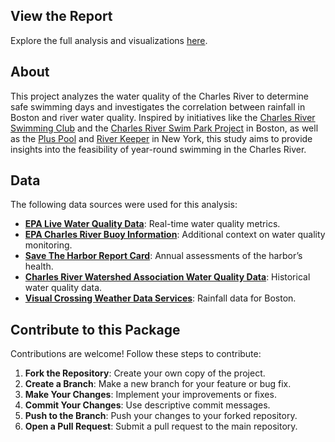 ## View the Report
Explore the full analysis and visualizations [here](https://jdonohue44.github.io/SwimTheCharlesRiver/).

## About

This project analyzes the water quality of the Charles River to determine safe 
swimming days and investigates the correlation between rainfall in Boston and 
river water quality. Inspired by initiatives like the 
[Charles River Swimming Club](https://www.charlesriverswimmingclub.org/) and
the [Charles River Swim Park Project](https://thecharles.org/swim-park-project/)
in Boston, as well as the [Plus Pool](https://pluspool.com/pool/design/) and 
[River Keeper](https://www.riverkeeper.org/) in New York, this study aims to 
provide insights into the feasibility of year-round swimming in the Charles River.

## Data

The following data sources were used for this analysis:

- **[EPA Live Water Quality Data](https://www.epa.gov/charlesriver/live-water-quality-data-lower-charles-river)**: Real-time water quality metrics.
- **[EPA Charles River Buoy Information](https://www.epa.gov/charlesriver/basic-information-about-charles-river-buoy)**: Additional context on water quality monitoring.
- **[Save The Harbor Report Card](https://www.savetheharbor.org/reportcard)**: Annual assessments of the harbor’s health.
- **[Charles River Watershed Association Water Quality Data](https://www.crwa.org/water-quality-data)**: Historical water quality data.
- **[Visual Crossing Weather Data Services](https://www.visualcrossing.com/weather/weather-data-services)**: Rainfall data for Boston.

## Contribute to this Package

Contributions are welcome! Follow these steps to contribute:

1. **Fork the Repository**: Create your own copy of the project.
2. **Create a Branch**: Make a new branch for your feature or bug fix.
3. **Make Your Changes**: Implement your improvements or fixes.
4. **Commit Your Changes**: Use descriptive commit messages.
5. **Push to the Branch**: Push your changes to your forked repository.
6. **Open a Pull Request**: Submit a pull request to the main repository.
